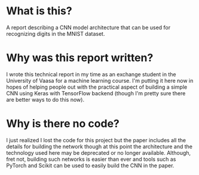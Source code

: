 # What is this?

A report describing a CNN model architecture that can be used for recognizing digits in the MNIST dataset.

# Why was this report written?

I wrote this technical report in my time as an exchange student in the University of Vaasa for a machine learning course. I'm putting it here now in hopes of helping people out with the practical aspect of building a simple CNN using Keras with TensorFlow backend (though I'm pretty sure there are better ways to do this now).

# Why is there no code?

I just realized I lost the code for this project but the paper includes all the details for building the network though at this point the architecture and the technology used here may be deprecated or no longer available. Although, fret not, building such networks is easier than ever and tools such as PyTorch and Scikit can be used to easily build the CNN in the paper.
